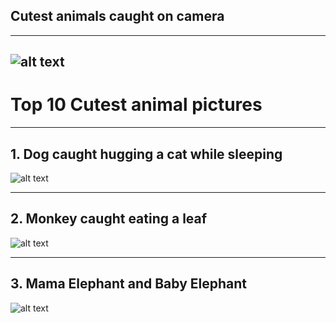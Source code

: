 ## Cutest animals caught on camera
---
![alt text](https://images.unsplash.com/photo-1560114928-40f1f1eb26a0?q=80&w=1000&auto=format&fit=crop&ixlib=rb-4.0.3&ixid=M3wxMjA3fDB8MHxzZWFyY2h8Mnx8Y3V0ZSUyMGFuaW1hbHxlbnwwfHwwfHx8MA%3D%3D)
---
# Top 10 Cutest animal pictures
---
**1.**
Dog caught hugging a cat while sleeping 
---
 ![alt text](https://encrypted-tbn0.gstatic.com/images?q=tbn:ANd9GcSpi0NgjpQQP1SYPc4OontNBPlJpLbenZLQow&usqp=CAU)

---

**2.**
Monkey caught eating a leaf
---
![alt text](https://i.pinimg.com/736x/cb/d9/d6/cbd9d654020e6eed90ff356a8ea7c60a.jpg)

---

**3.**
Mama Elephant and Baby Elephant
---

![alt text](https://encrypted-tbn0.gstatic.com/images?q=tbn:ANd9GcRSPuH-7n87g_jbn5pkGN_CI_8qyGhaDlxslA&usqp=CAU)
